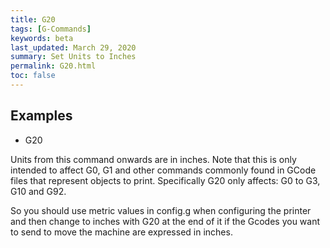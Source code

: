 ```yaml
---
title: G20
tags: [G-Commands] 
keywords: beta 
last_updated: March 29, 2020 
summary: Set Units to Inches 
permalink: G20.html
toc: false 
---
```



## Examples

* G20

Units from this command onwards are in inches. Note that this is only intended to affect G0, G1 and other commands commonly found in GCode files that represent objects to print. Specifically G20 only affects: G0 to G3, G10 and G92.

So you should use metric values in config.g when configuring the printer and then change to inches with G20 at the end of it if the Gcodes you want to send to move the machine are expressed in inches.

